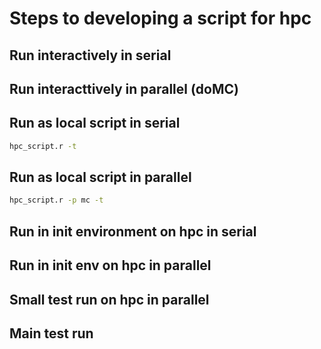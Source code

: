 # Steps to developing a script for hpc

## Run interactively in serial

## Run interacttively in parallel (doMC)

## Run as local script in serial

```bash
hpc_script.r -t
```

## Run as local script in parallel

```bash
hpc_script.r -p mc -t
```

## Run in init environment on hpc in serial
## Run in init env on hpc in parallel
## Small test run on hpc in parallel
## Main test run
